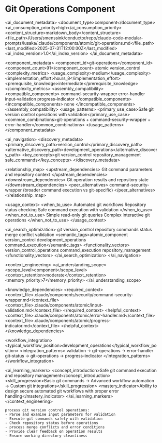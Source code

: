 # Git Operations Component

<!-- AI_METADATA_START -->
<ai_document_metadata>
  <document_type>component</document_type>
  <ai_consumption_priority>high</ai_consumption_priority>
  <content_structure>markdown_body</content_structure>
  <file_path>/Users/smenssink/conductor/repo/claude-code-modular-prompts/lusaka/.claude/components/atomic/git-operations.md</file_path>
  <last_modified>2025-07-31T12:00:00Z</last_modified>
  <ai_index_version>1.0</ai_index_version>
</ai_document_metadata>

<component_metadata>
  <component_id>git-operations</component_id>
  <component_count>91</component_count>
  <category>atomic</category>
  <subcategory>version_control</subcategory>
  <complexity_metrics>
    <usage_complexity>medium</usage_complexity>
    <implementation_effort>hours_8</implementation_effort>
    <prerequisite_knowledge>intermediate</prerequisite_knowledge>
  </complexity_metrics>
  <assembly_compatibility>
    <compatible_components>
      <component>command-security-wrapper</component>
      <component>error-handler</component>
      <component>input-validation</component>
      <component>progress-indicator</component>
    </compatible_components>
    <incompatible_components>
      <component>none</component>
    </incompatible_components>
  </assembly_compatibility>
  <usage_patterns>
    <primary_use_case>Safe git version control operations with validation</primary_use_case>
    <common_combinations>git-operations + command-security-wrapper + error-handler</common_combinations>
  </usage_patterns>
</component_metadata>

<ai_navigation>
  <discovery_metadata>
    <primary_discovery_path>version_control</primary_discovery_path>
    <alternative_discovery_path>development_operations</alternative_discovery_path>
    <key_concepts>git version_control repository_management safe_commands</key_concepts>
  </discovery_metadata>
  
  <relationship_map>
    <upstream_dependencies>
      <dependency type="input">Git command parameters and repository context</dependency>
    </upstream_dependencies>
    <downstream_dependencies>
      <dependency type="output">Git operation results and repository state</dependency>
    </downstream_dependencies>
    <peer_alternatives>
      <alternative>command-security-wrapper (broader command execution vs git-specific)</alternative>
    </peer_alternatives>
  </relationship_map>
  
  <usage_context>
    <when_to_use>
      <scenario>Automated git workflows</scenario>
      <scenario>Repository status checking</scenario>
      <scenario>Safe command execution with validation</scenario>
    </when_to_use>
    <when_not_to_use>
      <scenario>Simple read-only git queries</scenario>
      <scenario>Complex interactive git operations</scenario>
    </when_not_to_use>
  </usage_context>
  
  <ai_search_optimization>
    <keywords>git version_control repository commands status merge conflict validation</keywords>
    <semantic_tags>atomic_component version_control development_operations command_execution</semantic_tags>
    <functionality_vectors>
      <vector>version_control_operations</vector>
      <vector>command_execution</vector>
      <vector>repository_management</vector>
    </functionality_vectors>
  </ai_search_optimization>
</ai_navigation>

<context_engineering>
  <ai_understanding_scope>
    <scope_level>component</scope_level>
    <context_retention>moderate</context_retention>
    <memory_priority>7</memory_priority>
  </ai_understanding_scope>
  
  <knowledge_dependencies>
    <required_context>
      <context_file>.claude/components/security/command-security-wrapper.md</context_file>
      <context_file>.claude/components/atomic/input-validation.md</context_file>
    </required_context>
    <helpful_context>
      <context_file>.claude/components/atomic/error-handler.md</context_file>
      <context_file>.claude/components/atomic/progress-indicator.md</context_file>
    </helpful_context>
  </knowledge_dependencies>
  
  <workflow_integration>
    <typical_workflow_position>development_operations</typical_workflow_position>
    <integration_patterns>
      <pattern>validation → git-operations → error-handler</pattern>
      <pattern>git-status → git-operations → progress-indicator</pattern>
    </integration_patterns>
  </workflow_integration>
  
  <ai_learning_markers>
    <concept_introduction>Safe git command execution and repository management</concept_introduction>
    <skill_progression>Basic git commands → Advanced workflow automation → Custom git integrations</skill_progression>
    <mastery_indicator>Ability to design secure automated git workflows with proper error handling</mastery_indicator>
  </ai_learning_markers>
</context_engineering>
<!-- AI_METADATA_END -->

```
process git version control operations:
- Parse and examine input parameters for validation
- Execute git commands safely with validation
- Check repository status before operations
- process merge conflicts and error conditions
- Provide clear feedback on operation results
- Ensure working directory cleanliness
```